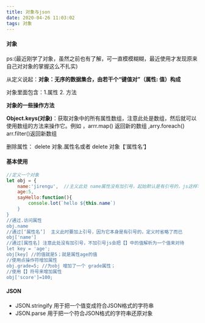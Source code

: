 ```yaml
---
title: 对象与json
date: 2020-04-26 11:03:02
tags: 对象
---
```


#### 对象

ps:(最近刚学了对象，虽然之前也有了解，可一直模模糊糊，最近使用才发现原来自己对对象的掌握这么不扎实)

从定义说起：**对象：无序的数据集合，由若干个“键值对”（属性: 值）构成**

对象里面包含：1.属性 2. 方法

**对象的一些操作方法**

**Object.keys(对象)**：获取对象中的所有属性数组，注意此处是数组，然后就可以使用数组的方法来操作它。例如 ，arrr.map()  返回新的数组 ,arry.foreach()  arr.filter()返回新数组

删除属性： delete 对象.属性名或者 delete 对象【’属性名‘】

#### 基本使用

```javascript
//定义一个对象
let obj = {
    name:'jirengu',  //主义此处 name属性没有加引号，起始默认是有引号的，js这样写也没错
    age:5,
    sayHello:function(){
        console.lot(`hello ${this.name`)
    }
}
//通过.访问属性
obj.name
//通过[‘属性名’]  主义此时要加上引号，因为它本身是有引号的，定义时省略了而已
obj['name']
//通过[属性名] 注意此处没有加引号，不加引号js会把【】中的值解析为一个值来对待
let key = 'age';
obj[key] //的值就是5；就是属性age的值
//使用点操作符增加属性
obj.grade=5; //为obj 增加了一个 grade属性；
//使用【】符号来增加属性
obj['score']=100;
```

#### JSON

- JSON.stringify  用于把一个值变成符合JSON格式的字符串
- JSON.parse  用于把一个符合JSON格式的字符串还原对象